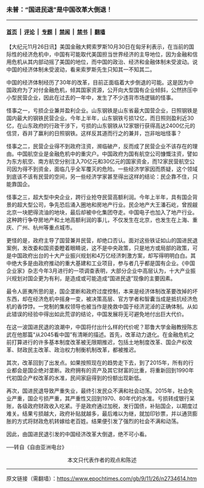 ### 未普：“国进民退”是中国改革大倒退！

---

#### [首页](../../../..?n2734614) &nbsp;|&nbsp; [评论](../../../../../epoch-comment?n2734614) &nbsp;|&nbsp; [专题](../../../../../epoch-special?n2734614) &nbsp;|&nbsp; [禁闻](../../../../../epoch-news?n2734614) &nbsp;|&nbsp; [禁书](../../../../../books?n2734614) &nbsp;|&nbsp; [翻墙](https://github.com/gfw-breaker/nogfw/blob/master/README.md?n2734614)


<div class="post_content" id="artbody" itemprop="articleBody">
 <!-- article content begin -->
 <p>
  【大纪元11月26日讯】美国金融大鳄索罗斯10月30日在匈牙利表示，在当前的国际性的经济危机中，中国有可能取代美国担当世界经济的主导地位，因为金融和信用危机从其内部动摇了美国的地位，而中国的政治、经济和金融体制未受波动。说中国的经济体制未受波动，看来索罗斯先生只知其一不知其二。
 </p>
 <p>
  中国的经济体制经历了30年的改革，目前正面临着大步倒退的可能。这是因为中国政府为了对付金融危机，倾其国家资源，公开向大型国有企业倾斜，公然挤压中小型民营企业，因此在过去的一年中，发生了不少违背市场逻辑的怪事。
 </p>
 <p>
  怪事之一，亏损企业兼并盈利企业。山东钢铁是山东省最大国营企业，日照钢铁是国内最大的钢铁民营企业。今年上半年，山东钢铁亏损12亿，而日照则盈利近30亿，在山东政府的行政干涉下，亏损的山东钢铁从12家银行获得高达2400亿元的信贷，吞并了赢利的日照钢铁。这样反其道而行之的兼并，岂非咄咄怪事？
 </p>
 <p>
  怪事之二，民营企业得不到政府注资，濒临破产，反而成了民营企业不该存在的理由。中国航空业是金融危机中的重灾户。中国政府为国有航空公司慷慨注资，譬如为东方航空、南方航空分别注入70亿元和30亿元的国家资金，而12家民营航空公司因为得不到资金，面临几乎全军覆灭的危险。一些经济学家因而质疑，这个领域到底该不该有民营的空间，另一些经济学家甚至得出这样的结论：民企靠不住，只能靠国企。
 </p>
 <p>
  怪事之三，超大型中央企业，跨行业抢夺民营高额利润。今年上半年，具有国企背景的超大型公司，争先恐后涌入圈地和房地产行业。民企地产大王潘石屹，曾觊觎北京一块肥得流油的地块，最后却被中化集团夺走。中国电子也加入了地产行业。这种跨行争夺房地产和土地高额利润的事儿，不仅发生在北京，也发生在上海、重庆、广州、杭州等重点城市。
 </p>
 <p>
  更怪的是，政府主导了国营兼并民营，却绝口否认。面对这些铁证如山的国进民退案例，发改委和国资委瞪着眼睛说，这不是中央政策，只是地方或局部的政策，可是中国政府出台的十大产业振兴规划和4万亿经济刺激方案，却写得明明白白。其中绝大多是由政府推动的重大基建和工业项目，参与者几乎都是国有企业。《中国企业家》杂志今年3月进行的一项调查表明，大部分企业中高层认为，十大产业振兴规划对国企更为有利，是造成或可能造成“国进民退”现像的主要因素。
 </p>
 <p>
  最令人匪夷所思的是，国企垄断和政府过度控制，本来是经济体制改革要改掉的坏东西，却在经济危机中摇身一变，被决策高层、官方学者和智囊当成是抵抗经济危机的香饽饽。一党制的集权领导也被当作是挽救中国于经济泥淖的正确体制。从如此错误的经验中得出如此荒谬的结论，中国发展将无可避免地付出巨大代价。
 </p>
 <p>
  在这一波国进民退的浪潮中，中国将付出什么样的代价呢？耶鲁大学金融教授陈志武在他那篇“从2045看中国”有清晰的描述。首先，改革动力退化。在金融危机之前打算进行的许多基本制度改革被无限期推迟，包括土地制度改革、国企产权改革、财政民主改革、政治权力制衡机制改革，都被推迟。
 </p>
 <p>
  其次，改革回到了出发点。如果按照现在的趋势走下去，到了2015年，所有的行业都会是国企绝对垄断。政府拥有的资产及其它财富的比重，将重新回到1990年代初国企产权改革的水准，民间家庭得到的份额出现新低。
 </p>
 <p>
  再次，国进民退导致严重失业，最终引发民众不满和社会动荡。2015年，社会失业严重，国企亏损严重，其严重性又回到1970、80年代的水准。亏损转成银行呆账，各级政府财政收入吃紧。于是政府通过加税，发行国债，补贴国企，以期度过难关。结果亏损越大，政府补贴就越多，最后难以为继，就加印钞票，并以通货膨胀的方式将财政危机转嫁给老百姓。结果便引发了强烈的社会不满和动荡。
 </p>
 <p>
  因此，由国进民退引发的中国经济改革大倒退，绝不可小看。
 </p>
 <p>
  ──转自《自由亚洲电台》
  <font color="#ffffff">
   (http://www.dajiyuan.com)
  </font>
  <br/>
  <center>
   <font class="GY13">
    本文只代表作者的观点和陈述
   </font>
  </center>
 </p>
 <!-- article content end -->
 <div id="below_article_ad">
 </div>
</div>


---

原文链接（需翻墙）：https://www.epochtimes.com/gb/9/11/26/n2734614.htm